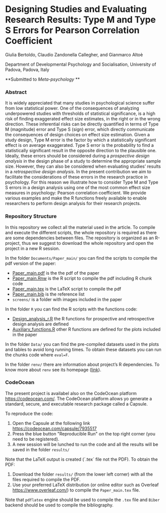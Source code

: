# Designing Studies and Evaluating Research Results: Type M and Type S Errors for Pearson Correlation Coefficient

Giulia Bertoldo, Claudio Zandonella Callegher, and Gianmarco Altoè

Department of Developmental Psychology and Socialisation, University of Padova, Padova, Italy

**Submitted to *Meta-psychology* **

### Abstract

It is widely appreciated that many studies in psychological science suffer from low statistical power. One of the consequences of analyzing underpowered studies with thresholds of statistical significance, is a high risk of finding exaggerated effect size estimates, in the right or in the wrong direction. These inferential risks can be directly quantified in terms of Type M (magnitude) error and Type S (sign) error, which directly communicate the consequences of design choices on effect size estimation. Given a study design, Type M error is the factor by which a statistically significant effect is on average exaggerated. Type S error is the probability to find a statistically significant result in the opposite direction to the plausible one. Ideally, these errors should be considered during a *prospective design analysis* in the design phase of a study to determine the appropriate sample size. However, they can also be considered when evaluating studies’ results in a *retrospective design analysis*. In the present contribution we aim to facilitate the considerations of these errors in the research practice in psychology. For this reason we illustrate how to consider Type M and Type S errors in a design analysis using one of the most common effect size measures in psychology: Pearson correlation coefficient. We provide various examples and make the R functions freely available to enable researchers to perform design analysis for their research projects.


### Repository Structure

In this repository we collect all the material used in the article. To compile and execute the different scripts, the whole repository is required as there are some dependencies between files. The repository is organized as an R-project, thus we suggest to download the whole repository and open the project in a new R session.

In the folder `Documents/Paper_main/` you can find the scripts to compile the pdf version of the paper:

- [Paper_main.pdf](https://osf.io/5r7g9/) is the the pdf of the paper
- [Paper_main.Rnw](https://osf.io/nkjrv/) is the R script to compile the pdf including R chunk code
- [Paper_main.tex](https://osf.io/24p8j/) is the LaTeX script to compile the pdf
- [Paper_main.bib](https://osf.io/ejb6c/) is the reference list
- `screens/` is a folder with images included in the paper

In the folder `R` you can find the R scripts with the functions code:

- [Design_analysis_r.R](https://osf.io/9q5fr/) the R functions for prospective and retrospective design analysis are defined
- [Auxiliary_functions.R](https://osf.io/7kbm2/) other R functions are defined for the plots included in the paper

In the folder `Data/` you can find the pre-compiled datasets used in the plots and tables to avoid long running times. To obtain these datasets you can run the chunks code where `eval=F`.

In the folder `renv/` there are information about project’s R dependencies. To know more about `renv` see its homepage ([link](https://rstudio.github.io/renv/)).

### CodeOcean

The present project is availabel also on the CodeOcean platform https://codeocean.com/. The CodeOcean platform allows yo generate a standard, secure, and executable research package called a Capsule.

To reproduce the code:

1. Open the Capsule at the following link https://codeocean.com/capsule/7935517
2. Press the blue button "Reproducible Run" on the top right corner (you need to be registered).
3. A new session will be lunched to run the code and all the results will be saved in the folder `results/`

Note that the LaTeX output is created (´.tex` file not the PDF). To obtain the PDF:

1. Download the folder `results/` (from the lower left corner) with all the files required to compile the PDF. 
2. Use your preferred LaTeX distribution (or online editor such as Overleaf https://www.overleaf.com/) to compile the `Paper_main.tex` file.

Note that `pdflatex` engine should be used to compile the `.tex` file and `Biber` backend should be used to compile the bibliography.